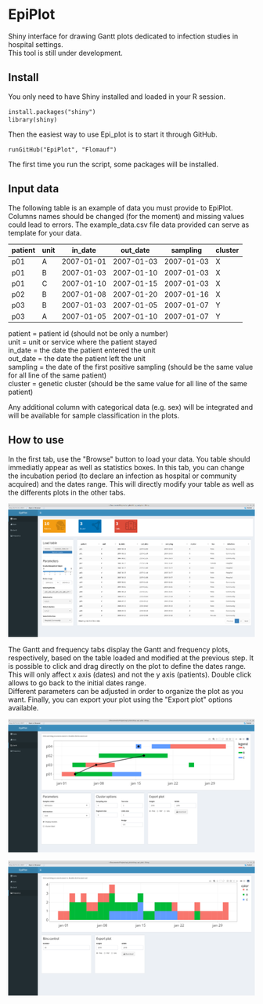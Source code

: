 # EpiPlot

Shiny interface for drawing Gantt plots dedicated to infection studies in hospital settings.  
This tool is still under development.

## Install
You only need to have Shiny installed and loaded in your R session.  
```
install.packages("shiny")
library(shiny)
```
Then the easiest way to use Epi_plot is to start it through GitHub.  
```
runGitHub("EpiPlot", "Flomauf")
```
The first time you run the script, some packages will be installed.

## Input data

The following table is an example of data you must provide to EpiPlot. Columns names should be changed (for the moment) and missing values could lead to errors. The example_data.csv file data provided can serve as template for your data.

| patient | unit | in_date    | out_date   | sampling   | cluster |
|---------|------|------------|------------|------------|---------|
| p01      | A    | 2007-01-01 | 2007-01-03 | 2007-01-03 | X       |
| p01      | B    | 2007-01-03 | 2007-01-10 | 2007-01-03 | X       |
| p01      | C    | 2007-01-10 | 2007-01-15 | 2007-01-03 | X       |
| p02      | B    | 2007-01-08 | 2007-01-20 | 2007-01-16 | X       |
| p03      | B    | 2007-01-03 | 2007-01-05 | 2007-01-07 | Y       |
| p03      | A    | 2007-01-05 | 2007-01-10 | 2007-01-07 | Y       |

patient = patient id (should not be only a number)  
unit = unit or service where the patient stayed  
in_date = the date the patient entered the unit  
out_date = the date the patient left the unit  
sampling = the date of the first positive sampling (should be the same value for all line of the same patient)  
cluster = genetic cluster (should be the same value for all line of the same patient)  

Any additional column with categorical data (e.g. sex) will be integrated and will be available for sample classification in the plots. 

## How to use

In the first tab, use the "Browse" button to load your data. You table should immediatly appear as well as statistics boxes. In this tab, you can change the incubation period (to declare an infection as hospital or community acquired) and the dates range. This will directly modify your table as well as the differents plots in the other tabs.

![screenshot](images/table_tab_screenshot.png)

The Gantt and frequency tabs display the Gantt and frequency plots, respectively, based on the table loaded and modified at the previous step. It is possible to click and drag directly on the plot to define the dates range. This will only affect x axis (dates) and not the y axis (patients). Double click allows to go back to the initial dates range.  
Different parameters can be adjusted in order to organize the plot as you want. Finally, you can export your plot using the "Export plot" options available.  

![screenshot](images/gantt_tab_screenshot.png)

![screenshot](images/frequency_tab_screenshot.png)
